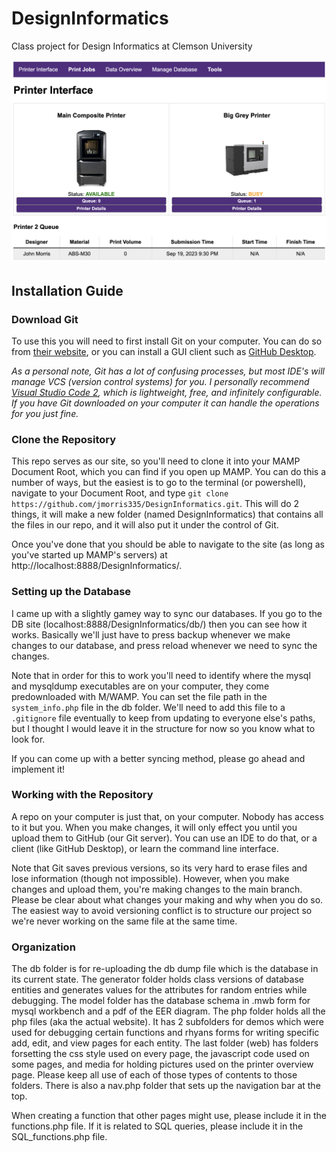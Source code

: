 # DesignInformatics
Class project for Design Informatics at Clemson University

![Image of Printers Overview page with submitted job.](./IntefaceImage.png)

## Installation Guide
### Download Git
To use this you will need to first install Git on your computer. You can do so from [their website](https://git-scm.com/), or you can install a GUI client such as [GitHub Desktop](https://desktop.github.com). 

*As a personal note, Git has a lot of confusing processes, but most IDE's will manage VCS (version control systems) for you. I personally recommend [Visual Studio Code 2](https://code.visualstudio.com/), which is lightweight, free, and infinitely configurable. If you have Git downloaded on your computer it can handle the operations for you just fine.*

### Clone the Repository
This repo serves as our site, so you'll need to clone it into your MAMP Document Root, which you can find if you open up MAMP. You can do this a number of ways, but the easiest is to go to the terminal (or powershell), navigate to your Document Root, and type `git clone https://github.com/jmorris335/DesignInformatics.git`. This will do 2 things, it will make a new folder (named DesignInformatics) that contains all the files in our repo, and it will also put it under the control of Git.

Once you've done that you should be able to navigate to the site (as long as you've started up MAMP's servers) at http://localhost:8888/DesignInformatics/.

### Setting up the Database
I came up with a slightly gamey way to sync our databases. If you go to the DB site (localhost:8888/DesignInformatics/db/) then you can see how it works. Basically we'll just have to press backup whenever we make changes to our database, and press reload whenever we need to sync the changes. 

Note that in order for this to work you'll need to identify where the mysql and mysqldump executables are on your computer, they come predownloaded with M/WAMP. You can set the file path in the `system_info.php` file in the db folder. We'll need to add this file to a `.gitignore` file eventually to keep from updating to everyone else's paths, but I thought I would leave it in the structure for now so you know what to look for. 

If you can come up with a better syncing method, please go ahead and implement it!

### Working with the Repository
A repo on your computer is just that, on your computer. Nobody has access to it but you. When you make changes, it will only effect you until you upload them to GitHub (our Git server). You can use an IDE to do that, or a client (like GitHub Desktop), or learn the command line interface. 

Note that Git saves previous versions, so its very hard to erase files and lose information (though not impossible). However, when you make changes and upload them, you're making changes to the main branch. Please be clear about what changes your making and why when you do so. The easiest way to avoid versioning conflict is to structure our project so we're never working on the same file at the same time.

### Organization
The db folder is for re-uploading the db dump file which is the database in its current state.
The generator folder holds class versions of database entities and generates values for the attributes for random entries while debugging.
The model folder has the database schema in .mwb form for mysql workbench and a pdf of the EER diagram.
The php folder holds all the php files (aka the actual website). It has 2 subfolders for demos which were used for debugging certain functions and rhyans forms for writing specific add, edit, and view pages for each entity.
The last folder (web) has folders forsetting the css style used on every page, the javascript code used on some pages, and media for holding pictures used on the printer overview page. Please keep all use of each of those types of contents to those folders. There is also a nav.php folder that sets up the navigation bar at the top.

When creating a function that other pages might use, please include it in the functions.php file. If it is related to SQL queries, please include it in the SQL_functions.php file. 
